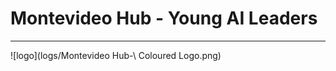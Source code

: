 # Montevideo Hub - Young AI Leaders

----------------

![logo](logs/Montevideo Hub-\ Coloured Logo.png)
